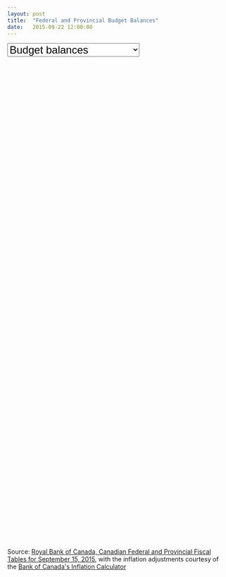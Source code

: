 ```yaml
---
layout: post
title:  "Federal and Provincial Budget Balances"
date:   2015-09-22 12:00:00
---
```




<div id="budgetTip" class="hidden">
  <p id="tipTop"><strong><span id="tipNum"></span> Budget</strong></p>
  <p class="tipInfo"><span id="tipVal"></span> <span id="tipBal"></span></p>
  <p class="tipInfo hidden" id="tipFore">(projected)</p>
</div>
<select id="selectBudget">
  <option value="budget_balances" selected="selected">Budget balances</option>
  <option value="budget_balances_gdp">Budget balances relative to GDP</option>
  <option value="budget_balances_inf">Budget balances adjusted for inflation</option>
</select>
<div id="budgetChart"></div>

Source: [Royal Bank of Canada, Canadian Federal and Provincial Fiscal Tables for September 15, 2015](http://www.rbc.com/economics/economic-reports/provincial-economic-forecasts.html), with the inflation adjustments courtesy of the [Bank of Canada's Inflation Calculator](http://www.bankofcanada.ca/rates/related/inflation-calculator/)

<style>
#budgetChart {
  height: 1100px;
}

#budgetChart svg:not(:nth-of-type(1)) {
  margin-top: 25px;
}

#budgetChart .bar.positive {
  fill: black;
}

#budgetChart .bar.negative {
  fill: brown;
}

#budgetChart .bar.forepositive {
  fill: #808080;
}

#budgetChart .bar.forenegative {
  fill: #FF5656;
}

#budgetChart .axis text {
  font: 10px sans-serif;
}

#budgetChart .axis path,
#budgetChart .axis line {
  fill: none;
  stroke: #000;
  shape-rendering: crispEdges;
}

#selectBudget {
  font-size: 24px;
  width: 300px;
}

.hidden {
  display: none;
}

#budgetTip {
  border: 1px solid black;
  background-color: white;
    position: absolute;
    width: 180px;
    height: auto;
    padding: 5px;
    pointer-events: none;
}

#budgetTip strong {
  font-weight: bold;
}

#budgetTip #tipTop {
  font-size: 16px;
  margin-bottom: 10px !important;
}

#budgetTip .tipInfo {
  font-size: 12px;
  margin: 0;
}
</style>

<script src="http://d3js.org/d3.v3.min.js"></script>
<script>
budgetChart();

var coordinates = [0, 0];

var body = d3.select("body")
  .on("mousemove", function() {
    coordinates = d3.mouse(this);
  })
  .on("mousedown", function() {
    coordinates = d3.mouse(this);
  });

function budgetChart() {
budgetDraw("budget_balances");

function budgetDraw(kind) {
  d3.csv("{{ site.baseurl }}/data/" + kind + ".csv", type, function(error, data) {

    d3.keys(data[0]).filter(function(key) { return key !== "Year"; }).forEach(function(bud) {

      var margin = {top: 30, right: 10, bottom: 10, left: 50},
          width = 370 - margin.left - margin.right,
          height = 150 - margin.top - margin.bottom;

      var y = d3.scale.linear()
          .range([height, 0]);

      var x = d3.scale.ordinal()
          .rangeRoundBands([0, width], .2);

      var yAxis = d3.svg.axis()
          .scale(y)
          .orient("left");

      var budgetChart = d3.select("#budgetChart").append("svg")
        .attr("class", "budgetDebt")
          .attr("width", width + margin.left + margin.right)
          .attr("height", height + margin.top + margin.bottom)
        .append("g")
          .attr("transform", "translate(" + margin.left + "," + margin.top + ")");
    	
      x.domain(data.map(function(d) { return d.Year; }));
      y.domain(d3.extent(data, function(d) { return d[bud]; })).nice();

      var budgets = budgetChart.selectAll(".bar")
          .data(data)
        .enter().append("rect")
          .attr("class", function(d) {
            if(checkForecast(d.Year, bud)) {
              return d[bud] < 0 ? "bar forenegative" : "bar forepositive"; 
            } else {
              return d[bud] < 0 ? "bar negative" : "bar positive"; 
            }
          })
          .attr("x", function(d) { return x(d.Year); })
          .attr("y", function(d) { return y(0); })
          .attr("width", x.rangeBand())
          .attr("height", function(d) { return 0; })
          .on("mouseover", function(d, i) {
            showTooltip(d, i);
          })
          .on("mousedown", function(d, i) {
            showTooltip(d, i);
          })
          .on("mouseout", function(d) {
            d3.select("#budgetTip").classed("hidden", true);
          });

      budgets.transition()
        .delay(function(d, i) { console.log(d); return i * 32})
        .attr("y", function(d) { return y(Math.max(0, d[bud])); })
        .attr("height", function(d) { return Math.abs(y(d[bud]) - y(0));});

      function showTooltip(d) {
        var xPos = coordinates[0] + 10;
        if (x(d.Year) > 150) {
          xPos = coordinates[0] - 200;
        }
        var yPos = coordinates[1];

        d3.select("#budgetTip")
          .style("left", xPos + "px")
          .style("top", yPos + "px")
          .select("#tipNum")
          .text(d.Year + " " + bud);

        if (bud === "Canada") {
          d3.select("#budgetTip").select("#tipNum")
            .text(d.Year + " Federal ");
        }

        if (kind !== "budget_balances_gdp") {
          if (Math.abs(d[bud]) > 1000) {
            d3.select("#budgetTip").select("#tipVal")
              .text(Math.abs(d[bud]/1000).toFixed(2) + " billion dollars ");
          } else {
            d3.select("#budgetTip").select("#tipVal")
              .text(Math.abs(d[bud]) + " million dollars ");
          }

          if (d[bud] > 0) {
            d3.select("#budgetTip").select("#tipBal")
              .text("surplus");
          } else {
            d3.select("#budgetTip").select("#tipBal")
              .text("deficit");
          }
        } else {
          d3.select("#budgetTip").select("#tipVal")
            .text(d[bud] + "%");
          d3.select("#budgetTip").select("#tipBal")
            .text("");
        }

        if (checkForecast(d.Year, bud)) {
          d3.select("#budgetTip").select("#tipFore").classed("hidden", false);
        } else {
          d3.select("#budgetTip").select("#tipFore").classed("hidden", true);
        }

        d3.select("#budgetTip").classed("hidden", false);
      }

      function checkForecast(year, province) {
        if((year == 2015 && (province === "Manitoba" || province === "Ontario" || province === "Quebec" || province === "New Brunswick" || province === "Prince Edward Island" || province === "Newfoundland and Labrador")) || year == 2016) {
          return 1; 
        }
        return 0;
      }

      budgetChart.append("g")
        .attr("class", "y axis")
        .call(yAxis);

      budgetChart.append("g")
          .attr("class", "x axis")
        .append("line")
          .attr("y1", y(0))
          .attr("y2", y(0))
          .attr("x2", width);

      budgetChart.append("text")
        .attr("x", 0)
        .attr("dy", -10)
        .style("font-weight", "bold")
        .text(bud);
    });
  });
}

function type(d) {
    d.Canada = +d.Canada;
    d.Alberta = +d.Alberta;
    d["British Columbia"] = +d["British Columbia"];
    d.Manitoba = +d.Manitoba;
    d["New Brunswick"] = +d["New Brunswick"];
    d["Newfoundland and Labrador"] = +d["Newfoundland and Labrador"];
    d["Nova Scotia"] = +d["Nova Scotia"];
    d.Ontario = +d.Ontario;
    d["Prince Edward Island"] = +d["Prince Edward Island"];
    d.Quebec = +d.Quebec;
    d.Saskatchewan = +d.Saskatchewan;
    d.Year = +(d.Year.substring(0, 4)) + 1;
  return d;
}

d3.select("#selectBudget")
  .on("change", selected);

function selected() {
  d3.selectAll(".budgetDebt")
    .remove();
  budgetDraw(this.options[this.selectedIndex].value);
}

}
</script>